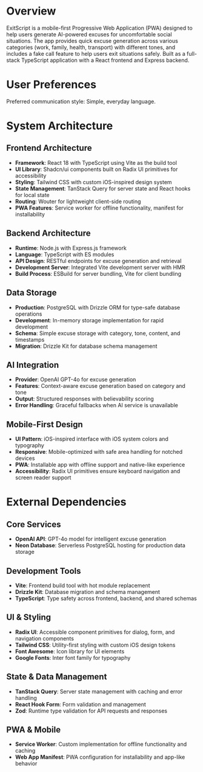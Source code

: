 # Overview

ExitScript is a mobile-first Progressive Web Application (PWA) designed to help users generate AI-powered excuses for uncomfortable social situations. The app provides quick excuse generation across various categories (work, family, health, transport) with different tones, and includes a fake call feature to help users exit situations safely. Built as a full-stack TypeScript application with a React frontend and Express backend.

# User Preferences

Preferred communication style: Simple, everyday language.

# System Architecture

## Frontend Architecture
- **Framework**: React 18 with TypeScript using Vite as the build tool
- **UI Library**: Shadcn/ui components built on Radix UI primitives for accessibility
- **Styling**: Tailwind CSS with custom iOS-inspired design system
- **State Management**: TanStack Query for server state and React hooks for local state
- **Routing**: Wouter for lightweight client-side routing
- **PWA Features**: Service worker for offline functionality, manifest for installability

## Backend Architecture
- **Runtime**: Node.js with Express.js framework
- **Language**: TypeScript with ES modules
- **API Design**: RESTful endpoints for excuse generation and retrieval
- **Development Server**: Integrated Vite development server with HMR
- **Build Process**: ESBuild for server bundling, Vite for client bundling

## Data Storage
- **Production**: PostgreSQL with Drizzle ORM for type-safe database operations
- **Development**: In-memory storage implementation for rapid development
- **Schema**: Simple excuse storage with category, tone, content, and timestamps
- **Migration**: Drizzle Kit for database schema management

## AI Integration
- **Provider**: OpenAI GPT-4o for excuse generation
- **Features**: Context-aware excuse generation based on category and tone
- **Output**: Structured responses with believability scoring
- **Error Handling**: Graceful fallbacks when AI service is unavailable

## Mobile-First Design
- **UI Pattern**: iOS-inspired interface with iOS system colors and typography
- **Responsive**: Mobile-optimized with safe area handling for notched devices
- **PWA**: Installable app with offline support and native-like experience
- **Accessibility**: Radix UI primitives ensure keyboard navigation and screen reader support

# External Dependencies

## Core Services
- **OpenAI API**: GPT-4o model for intelligent excuse generation
- **Neon Database**: Serverless PostgreSQL hosting for production data storage

## Development Tools
- **Vite**: Frontend build tool with hot module replacement
- **Drizzle Kit**: Database migration and schema management
- **TypeScript**: Type safety across frontend, backend, and shared schemas

## UI & Styling
- **Radix UI**: Accessible component primitives for dialog, form, and navigation components
- **Tailwind CSS**: Utility-first styling with custom iOS design tokens
- **Font Awesome**: Icon library for UI elements
- **Google Fonts**: Inter font family for typography

## State & Data Management
- **TanStack Query**: Server state management with caching and error handling
- **React Hook Form**: Form validation and management
- **Zod**: Runtime type validation for API requests and responses

## PWA & Mobile
- **Service Worker**: Custom implementation for offline functionality and caching
- **Web App Manifest**: PWA configuration for installability and app-like behavior
